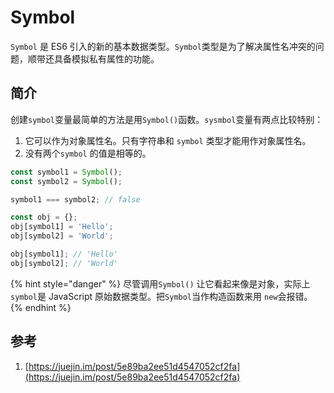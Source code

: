 # Symbol

`Symbol` 是 ES6 引入的新的基本数据类型。`Symbol`类型是为了解决属性名冲突的问题，顺带还具备模拟私有属性的功能。

## 简介

创建`symbol`变量最简单的方法是用`Symbol()`函数。`sysmbol`变量有两点比较特别：

1. 它可以作为对象属性名。只有字符串和 `symbol` 类型才能用作对象属性名。
2. 没有两个`symbol` 的值是相等的。

```javascript
const symbol1 = Symbol();
const symbol2 = Symbol();

symbol1 === symbol2; // false

const obj = {};
obj[symbol1] = 'Hello';
obj[symbol2] = 'World';

obj[symbol1]; // 'Hello'
obj[symbol2]; // 'World'
```

{% hint style="danger" %}
尽管调用`Symbol()` 让它看起来像是对象，实际上`symbol`是 JavaScript 原始数据类型。把`Symbol`当作构造函数来用 `new`会报错。
{% endhint %}

## 参考

1. [https://juejin.im/post/5e89ba2ee51d4547052cf2fa](https://juejin.im/post/5e89ba2ee51d4547052cf2fa)
